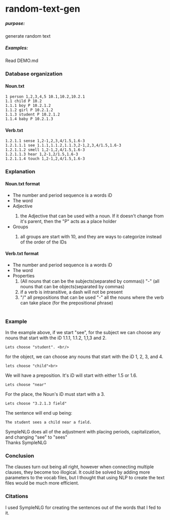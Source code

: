 # random-text-gen
##### purpose:
generate random text<br/>
##### Examples:
Read DEMO.md<br/>

### Database organization

#### Noun.txt <br/>

	1 person 1,2,3,4,5 10.1,10.2,10.2.1
	1.1 child P 10.2
	1.1.1 boy P 10.2.1.2
	1.1.2 girl P 10.2.1.2
	1.1.3 student P 10.2.1.2
	1.1.4 baby P 10.2.1.3

#### Verb.txt <br/>

	1.2.1.1 sense 1,2-1,2,3,4/1.5,1.6-3
	1.2.1.1.1 see 1.1.1,1.1.2,1.1.3,2-1,2,3,4/1.5,1.6-3
	1.2.1.1.2 smell 1,2-1,2,4/1.5,1.6-3
	1.2.1.1.3 hear 1,2-1,2/1.5,1.6-3
	1.2.1.1.4 touch 1,2-1,2,4/1.5,1.6-3

### Explanation

#### Noun.txt format <br/>

<ul>	
<li>The number and period sequence is a words iD</li>
<li>The word</li>
<li>Adjective</li>
<ol>
<li>the Adjective that can be used with a noun. If it doesn't change from it's parent, then the "P" acts as a place holder</li>
</ol>
<li>Groups</li>
<ol>
<li>all groups are start with 10, and they are ways to categorize instead of the order of the IDs</li>
</ol>

</ul>

#### Verb.txt format <br/>

<ul>	
<li>The number and period sequence is a words iD
<li>The word
<li>Properties
<ol>
<li>(All nouns that can be the subjects(separated by commas)) "-" (all nouns that can be objects(separated by commas)

<li>if a verb is intransitive, a dash will not be present
<li>"/" all prepositions that can be used "-" all the nouns where the verb can take place (for the prepositional phrase)
<br/>
<br/>
</ol>
</ul>

### Example

In the example above, if we start "see", for the subject we can choose any nouns that start with the iD 1.1.1, 1.1.2, 1,1,3 and 2.<br/>

	Lets choose "student". <br/>
for the object, we can choose any nouns that start with the iD 1, 2, 3, and 4.<br/>

	lets choose "child"<br>
We will have a preposition. It's iD will start with either 1.5 or 1.6.<br>

	Lets choose "near"
For the place, the Noun's iD must start with a 3.<br>
 
	Lets choose "3.2.1.3 field"
The sentence will end up being:<br/>

	The student sees a child near a field.

SympleNLG does all of the adjustment with placing periods, capitalization, and changing "see" to "sees"<br/>
Thanks SympleNLG


### Conclusion
The clauses turn out being all right, however when connecting multiple clauses, they become too illogical. It could be solved by adding more parameters to the vocab files, but I thought that using NLP to create the text files would be much more efficient. 

### Citations<br/>
I used SympleNLG for creating the sentences out of the words that I fed to it. 
